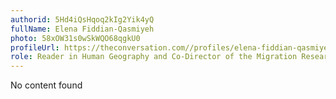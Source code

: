 ```yaml
---
authorid: 5Hd4iQsHqoq2kIg2Yik4yQ
fullName: Elena Fiddian-Qasmiyeh
photo: 58xOW31s0wSkWQO68qgkU0
profileUrl: https://theconversation.com//profiles/elena-fiddian-qasmiyeh-192354
role: Reader in Human Geography and Co-Director of the Migration Research Unit, UCL
---
```

No content found